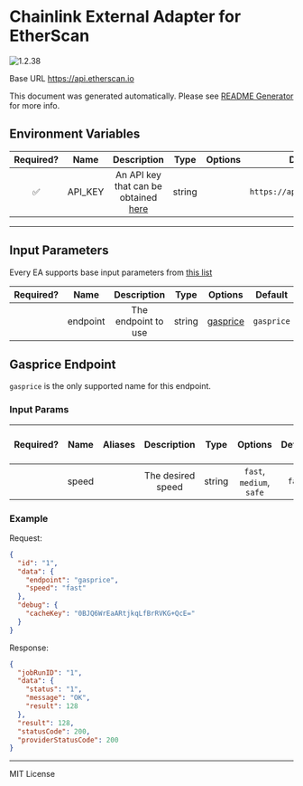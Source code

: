 # Chainlink External Adapter for EtherScan

![1.2.38](https://img.shields.io/github/package-json/v/smartcontractkit/external-adapters-js?filename=packages/sources/etherscan/package.json)

Base URL https://api.etherscan.io

This document was generated automatically. Please see [README Generator](../../scripts#readme-generator) for more info.

## Environment Variables

| Required? |  Name   |                            Description                            |  Type  | Options |          Default           |
| :-------: | :-----: | :---------------------------------------------------------------: | :----: | :-----: | :------------------------: |
|    ✅     | API_KEY | An API key that can be obtained [here](https://etherscan.io/apis) | string |         | `https://api.etherscan.io` |

---

## Input Parameters

Every EA supports base input parameters from [this list](../../core/bootstrap#base-input-parameters)

| Required? |   Name   |     Description     |  Type  |            Options             |  Default   |
| :-------: | :------: | :-----------------: | :----: | :----------------------------: | :--------: |
|           | endpoint | The endpoint to use | string | [gasprice](#gasprice-endpoint) | `gasprice` |

## Gasprice Endpoint

`gasprice` is the only supported name for this endpoint.

### Input Params

| Required? | Name  | Aliases |    Description    |  Type  |         Options          | Default | Depends On | Not Valid With |
| :-------: | :---: | :-----: | :---------------: | :----: | :----------------------: | :-----: | :--------: | :------------: |
|           | speed |         | The desired speed | string | `fast`, `medium`, `safe` | `fast`  |            |                |

### Example

Request:

```json
{
  "id": "1",
  "data": {
    "endpoint": "gasprice",
    "speed": "fast"
  },
  "debug": {
    "cacheKey": "0BJQ6WrEaARtjkqLfBrRVKG+QcE="
  }
}
```

Response:

```json
{
  "jobRunID": "1",
  "data": {
    "status": "1",
    "message": "OK",
    "result": 128
  },
  "result": 128,
  "statusCode": 200,
  "providerStatusCode": 200
}
```

---

MIT License
